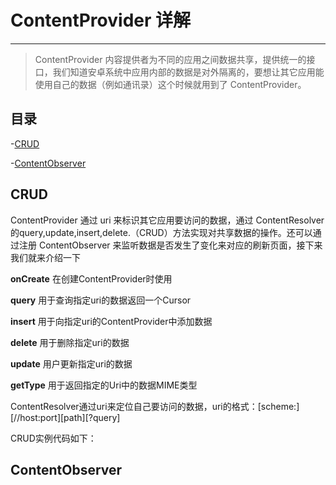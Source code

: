 # ContentProvider 详解

---

> ContentProvider 内容提供者为不同的应用之间数据共享，提供统一的接口，我们知道安卓系统中应用内部的数据是对外隔离的，要想让其它应用能使用自己的数据（例如通讯录）这个时候就用到了 ContentProvider。

## 目录

-[CRUD](#CRUD)

-[ContentObserver](#ContentObserver)

## CRUD

ContentProvider 通过 uri 来标识其它应用要访问的数据，通过 ContentResolver 的query,update,insert,delete.（CRUD）方法实现对共享数据的操作。还可以通过注册 ContentObserver 来监听数据是否发生了变化来对应的刷新页面，接下来我们就来介绍一下

**onCreate**
在创建ContentProvider时使用

**query**
用于查询指定uri的数据返回一个Cursor

**insert**
用于向指定uri的ContentProvider中添加数据

**delete**
用于删除指定uri的数据

**update**
用户更新指定uri的数据

**getType**
用于返回指定的Uri中的数据MIME类型

ContentResolver通过uri来定位自己要访问的数据，uri的格式：[scheme:][//host:port][path][?query]

CRUD实例代码如下：



## ContentObserver
